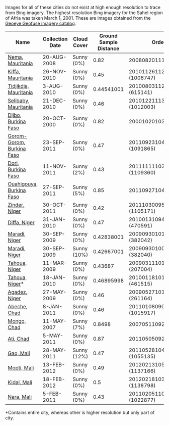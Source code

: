 Images for all of these cities do not exist at high enough resolution to trace from Bing imagery. The highest resolution Bing imagery for the Sahel region of Afria was taken March 1, 2001. These are images obtained from the [Geoeye Geofuse imagery catalog](http://geofuse.geoeye.com/maps/Map.aspx).  

**Name** | **Collection Date** | **Cloud Cover** | **Ground Sample Distance** | **Ordering identifier** |
--- | --- | --- | --- | --- |
[Nema, Mauritania] | 20-AUG-2008 | Sunny (0%) | 0.82 | 2008082011105540000011619937 |
[Kiffa, Mauritania] | 26-NOV-2010 | Sunny (0%) | 0.45 | 2010112611200161603031608643 (1006747)|
[Tidjikdja, Mauritania] | 3-AUG-2010 | Sunny (0%) | 0.44541001 | 20100803112934904GE10615141 (615141) |
[Selibaby, Mauritania] | 21-DEC-2010 | Sunny (0%) | 0.46 | 2010122111302561603031608385 (1012003)|
[Djibo, Burkina Faso] | 20-OCT-2000 | Sunny (0%) | 0.82 | 2000102010334430000011606345 |
[Gorom-Gorom, Burkina Faso] | 23-SEP-2011 | Sunny (0%) | 0.47 | 2011092310460561603031604346 (1091865) |
[Dori, Burkina Faso] | 11-NOV-2011 | Sunny (2%) | 0.43 | 2011111110304381603031609426 (1109360) |
[Ouahigouya, Burkina Faso] | 27-SEP-2011 | Sunny (5%) | 0.85 | 2011092710435340000011627215 |
[Zinder, Niger] | 30-OCT-2011 | Sunny (0%) | 0.42 | 2011103009544801603031601218  (1105171) |
[Diffa, Niger] | 31-JAN-2010 | Sunny (0%) | 0.47 | 2010013109492321603031602405 (470591) |
[Maradi, Niger] | 30-SEP-2009 | Sunny (0%) | 0.42838001 |20090930101018710GE10382042 (382042) |
[Maradi, Niger] | 30-SEP-2009 | Sunny (10%) | 0.42667001 |20090930100930075GE10382040 (382040) |
[Tahoua, Niger] | 11-MAR-2009 | Sunny (0%) | 0.43687 | 20090311101356695GE10207004 (207004)|
[Tahoua, Niger]* | 18-JAN-2010 | Sunny (0%) | 0.46895998 | 20100118101515304GE10461515 (461515) | 
[Agadez, Niger] | 27-MAY-2009 | Sunny (0%) | 0.46 | 2009052710182861603031609226 (261164) |
[Abeche, Chad] | 8-JAN-2011 | Sunny (0%) | 0.46 | 2011010809090801603031605936 (1015917) |
[Mongo, Chad] | 11-MAY-2007 | Sunny (7%) | 0.8498 | 2007051109232840000011619316 |
[Ati, Chad] | 5-MAY-2011 | Sunny (0%) | 0.87 | 2011050509232280000011610115 |
[Gao, Mali] | 28-MAY-2011 | Sunny (12%) | 0.47 | 2011052810455981603031601752 (1055135) |
[Mopti, Mali] | 13-FEB-2012 | Sunny (0%) | 0.49 | 2012021310564741603031607664 (1137166) |
[Kidal, Mali] | 18-FEB-2012 | Sunny (0%) | 0.5 | 2012021810380761603031601225 (1138798) |
[Nara, Mali] | 5-FEB-2011 | Sunny (0%) | 0.43 | 2011020511064381603031609475 (1022877) |

*Contains entire city, whereas other is higher resolution but only part of city.

[Nema, Mauritania]:http://smit1678.github.com/compare-map/#16.634218156697948,-7.2894287109375,10         
[Kiffa, Mauritania]:http://smit1678.github.com/compare-map/#16.5684158228002,-11.3323974609375,10         
[Tidjikdja, Mauritania]:http://smit1678.github.com/compare-map/#18.458116799979834,-11.479339599609375,10 
[Selibaby, Mauritania]:http://smit1678.github.com/compare-map/#15.177849598960828,-12.231903076171875,11  
[Bamako, Mali]:http://smit1678.github.com/compare-map/#12.619902391202384,-7.998046875,11       
[Gao, Mali]:http://smit1678.github.com/compare-map/#16.26296475168935,-0.05218505859375,12      
[Mopti, Mali]:http://smit1678.github.com/compare-map/#14.499256024226487,-4.219951629638672,13  
[Kidal, Mali]:http://smit1678.github.com/compare-map/#18.43450478075634,1.410369873046875,12    
[Timbuktu, Mali]:http://smit1678.github.com/compare-map/#16.71282233768074,-3.01025390625,11    
[Nara, Mali]:http://smit1678.github.com/compare-map/#15.204190033570118,-7.2784423828125,12     
[Djibo, Burkina Faso]:http://smit1678.github.com/compare-map/#14.085882077197535,-1.63421630859375,13        
[Gorom-Gorom, Burkina Faso]:http://smit1678.github.com/compare-map/#14.429526639732291,-0.245819091796875,12 
[Dori, Burkina Faso]:http://smit1678.github.com/compare-map/#14.050165065351221,-0.061798095703125,12        
[Ouahigouya, Burkina Faso]:http://smit1678.github.com/compare-map/#13.56765386529802,-2.4145889282226562,13  
[Ouagadougou, Burkina Faso]:http://smit1678.github.com/compare-map/#12.373706441977669,-1.5432357788085938,12
[Zinder, Niger]:http://smit1678.github.com/compare-map/#13.792905546782213,8.945960998535156,12 
[Diffa, Niger]:http://smit1678.github.com/compare-map/#13.334588374829778,12.612133026123047,13 
[Maradi, Niger]:http://smit1678.github.com/compare-map/#13.53886688689105,7.1006011962890625,11 
[Tahoua, Niger]:http://smit1678.github.com/compare-map/#14.875944073464613,5.273094177246094,12 
[Niamey, Niger]:http://smit1678.github.com/compare-map/#13.521676479105523,2.110748291015625,12 
[Agadez, Niger]:http://smit1678.github.com/compare-map/#16.94302128350981,7.936592102050781,12  
[N'Djemena, Chad]:http://smit1678.github.com/compare-map/#12.109235806312302,15.071525573730469,13
[Abeche, Chad]:http://smit1678.github.com/compare-map/#13.788404297834756,20.790252685546875,11
[Mongo, Chad]:http://smit1678.github.com/compare-map/#12.188445367960014,18.689632415771484,13
[Ati, Chad]:http://smit1678.github.com/compare/#13.206105698804349,18.321762084960938,13